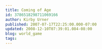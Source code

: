 ```yaml
---
title: Coming of Age
id: 3786518298711069166
author: Kirby Urner
published: 2007-07-17T22:25:00.000-07:00
updated: 2008-12-10T07:39:01.084-08:00
blog: world_game
tags: 
---
```


